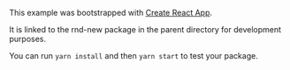 This example was bootstrapped with [Create React App](https://github.com/facebook/create-react-app).

It is linked to the rnd-new package in the parent directory for development purposes.

You can run `yarn install` and then `yarn start` to test your package.
